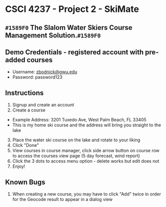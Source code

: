 # CSCI 4237 - Project 2 - SkiMate
## `#1589F0` The Slalom Water Skiers Course Management Solution.`#1589F0`

## Demo Credentials - registered account with pre-added courses
 - Username: zbodnick@gwu.edu
 - Password: password123

## Instructions
1. Signup and create an account
2. Create a course
 - Example Address: 3201 Tuxedo Ave, West Palm Beach, FL 33405
 - This is my home ski course and the address will bring you straight to the lake
3. Place the water ski course on the lake and rotate to your liking
4. Click "Done"
5. View courses in course manager, click side arrow button on course row to access the courses view page (5 day forecast, wind report)
6. Click the 3 dots to access menu option - delete works but edit does not
7. Enjoy!

## Known Bugs
1. When creating a new course, you may have to click "Add" twice in order for the Geocode result to appear in a dialog view
